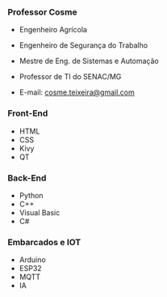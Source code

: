 ### Professor Cosme

- Engenheiro Agrícola 
- Engenheiro de Segurança do Trabalho
- Mestre de Eng. de Sistemas e Automação 
- Professor de TI do SENAC/MG

- E-mail: cosme.teixeira@gmail.com

### Front-End

- HTML 
- CSS
- Kivy
- QT

### Back-End

- Python 
- C++
- Visual Basic
- C#

### Embarcados e IOT

- Arduino 
- ESP32
- MQTT
- IA

